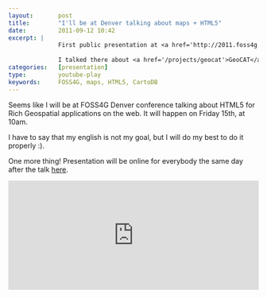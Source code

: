 ```yaml
---
layout:       post
title:        "I'll be at Denver talking about maps + HTML5"
date:         2011-09-12 10:42
excerpt: |
              First public presentation at <a href='http://2011.foss4g.org/'>FOSS4G 2011</a> conference, celebrated in Denver, USA.
              
              I talked there about <a href='/projects/geocat'>GeoCAT</a>, slides are available at <a href='http://xavij.am/html5-foss4g/'>my GitHub account</a>.
categories:   [presentation]
type:         youtube-play
keywords:     FOSS4G, maps, HTML5, CartoDB
---
```


<div class="BlogPost-columns">
  <p>Seems like I will be at FOSS4G Denver conference talking about HTML5 for Rich Geospatial applications
  on the web. It will happen on Friday 15th, at 10am.</p>
  <p>I have to say that my english is not my goal, but I will do my best to do it properly :).</p>
  <p>One more thing! Presentation will be online for everybody the same day after the talk
  <a href="http://xavijam.github.com/html5-foss4g/" title="html5-foss4g">here</a>.</p>
</div>
<iframe class="BlogPost--margin" width="100%" frameborder="0" height="220" src="https://xavijam.cartodb.com/tables/denver/embed_map?scrollwheel=false"></iframe>